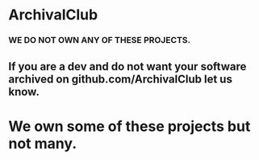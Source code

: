 # ArchivalClub
### WE DO NOT OWN ANY OF THESE PROJECTS.
## If you are a dev and do not want your software archived on github.com/ArchivalClub let us know.
# We own some of these projects but not many.


